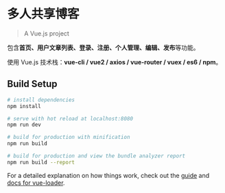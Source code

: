 # 多人共享博客

> A Vue.js project



包含**首页、用户文章列表、登录、注册、个人管理、编辑、发布**等功能。

使用 Vue.js 技术栈：**vue-cli / vue2 / axios / vue-router / vuex / es6 / npm**。



## Build Setup

``` bash
# install dependencies
npm install

# serve with hot reload at localhost:8080
npm run dev

# build for production with minification
npm run build

# build for production and view the bundle analyzer report
npm run build --report
```

For a detailed explanation on how things work, check out the [guide](http://vuejs-templates.github.io/webpack/) and [docs for vue-loader](http://vuejs.github.io/vue-loader).
